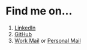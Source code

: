 # Find me on...

1. [LinkedIn](https://linkedin.com/in/shubhamchowdhary)
2. [GitHub](https://github.com/codeViser)
3. [Work Mail](mailto:schowdhary@student.ethz.ch) or [Personal Mail](mailto:shubham.note3@gmail.com) 
